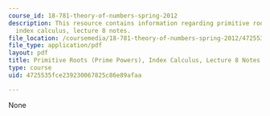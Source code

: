 ```yaml
---
course_id: 18-781-theory-of-numbers-spring-2012
description: This resource contains information regarding primitive roots (Prime Powers),
  index calculus, lecture 8 notes.
file_location: /coursemedia/18-781-theory-of-numbers-spring-2012/4725535fce239230067825c86e89afaa_MIT18_781S12_lec8.pdf
file_type: application/pdf
layout: pdf
title: Primitive Roots (Prime Powers), Index Calculus, Lecture 8 Notes
type: course
uid: 4725535fce239230067825c86e89afaa

---
```

None